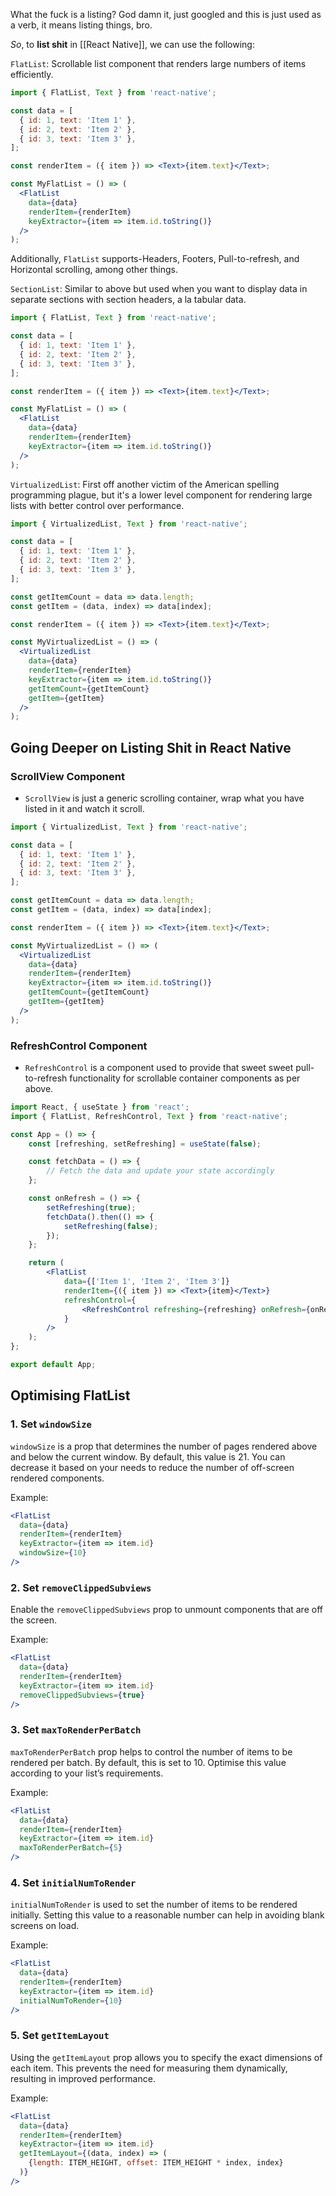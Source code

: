 What the fuck is a listing? God damn it, just googled and this is just used as a verb, it means listing things, bro.

*So*, to **list shit** in [[React Native]], we can use the following:

`FlatList`: Scrollable list component that renders large numbers of items efficiently.

```jsx
import { FlatList, Text } from 'react-native';

const data = [
  { id: 1, text: 'Item 1' },
  { id: 2, text: 'Item 2' },
  { id: 3, text: 'Item 3' },
];

const renderItem = ({ item }) => <Text>{item.text}</Text>;

const MyFlatList = () => (
  <FlatList
    data={data}
    renderItem={renderItem}
    keyExtractor={item => item.id.toString()}
  />
);
```

Additionally, `FlatList` supports-Headers, Footers, Pull-to-refresh, and Horizontal scrolling, among other things.

`SectionList`: Similar to above but used when you want to display data in separate sections with section headers, a la tabular data.

```jsx
import { FlatList, Text } from 'react-native';

const data = [
  { id: 1, text: 'Item 1' },
  { id: 2, text: 'Item 2' },
  { id: 3, text: 'Item 3' },
];

const renderItem = ({ item }) => <Text>{item.text}</Text>;

const MyFlatList = () => (
  <FlatList
    data={data}
    renderItem={renderItem}
    keyExtractor={item => item.id.toString()}
  />
);
```

`VirtualizedList`: First off another victim of the American spelling programming plague, but it's a lower level component for rendering large lists with better control over performance.

```jsx
import { VirtualizedList, Text } from 'react-native';

const data = [
  { id: 1, text: 'Item 1' },
  { id: 2, text: 'Item 2' },
  { id: 3, text: 'Item 3' },
];

const getItemCount = data => data.length;
const getItem = (data, index) => data[index];

const renderItem = ({ item }) => <Text>{item.text}</Text>;

const MyVirtualizedList = () => (
  <VirtualizedList
    data={data}
    renderItem={renderItem}
    keyExtractor={item => item.id.toString()}
    getItemCount={getItemCount}
    getItem={getItem}
  />
);
```

## Going Deeper on Listing Shit in React Native

### ScrollView Component

- `ScrollView` is just a generic scrolling container, wrap what you have listed in it and watch it scroll.

```jsx
import { VirtualizedList, Text } from 'react-native';

const data = [
  { id: 1, text: 'Item 1' },
  { id: 2, text: 'Item 2' },
  { id: 3, text: 'Item 3' },
];

const getItemCount = data => data.length;
const getItem = (data, index) => data[index];

const renderItem = ({ item }) => <Text>{item.text}</Text>;

const MyVirtualizedList = () => (
  <VirtualizedList
    data={data}
    renderItem={renderItem}
    keyExtractor={item => item.id.toString()}
    getItemCount={getItemCount}
    getItem={getItem}
  />
);
```

### RefreshControl Component

- `RefreshControl` is a component used to provide that sweet sweet pull-to-refresh functionality for scrollable container components as per above.

```jsx
import React, { useState } from 'react';
import { FlatList, RefreshControl, Text } from 'react-native';

const App = () => {
    const [refreshing, setRefreshing] = useState(false);

    const fetchData = () => {
        // Fetch the data and update your state accordingly
    };

    const onRefresh = () => {
        setRefreshing(true);
        fetchData().then(() => {
            setRefreshing(false);
        });
    };

    return (
        <FlatList
            data={['Item 1', 'Item 2', 'Item 3']}
            renderItem={({ item }) => <Text>{item}</Text>}
            refreshControl={
                <RefreshControl refreshing={refreshing} onRefresh={onRefresh} />
            }
        />
    );
};

export default App;
```

## Optimising FlatList

### 1. Set `windowSize`

`windowSize` is a prop that determines the number of pages rendered above and below the current window. By default, this value is 21. You can decrease it based on your needs to reduce the number of off-screen rendered components.

Example:

```jsx
<FlatList
  data={data}
  renderItem={renderItem}
  keyExtractor={item => item.id}
  windowSize={10}
/>
```

### 2. Set `removeClippedSubviews`

Enable the `removeClippedSubviews` prop to unmount components that are off the screen.

Example:

```jsx
<FlatList
  data={data}
  renderItem={renderItem}
  keyExtractor={item => item.id}
  removeClippedSubviews={true}
/>
```

### 3. Set `maxToRenderPerBatch`

`maxToRenderPerBatch` prop helps to control the number of items to be rendered per batch. By default, this is set to 10. Optimise this value according to your list’s requirements.

Example:

```jsx
<FlatList
  data={data}
  renderItem={renderItem}
  keyExtractor={item => item.id}
  maxToRenderPerBatch={5}
/>
```

### 4. Set `initialNumToRender`

`initialNumToRender` is used to set the number of items to be rendered initially. Setting this value to a reasonable number can help in avoiding blank screens on load.

Example:

```jsx
<FlatList
  data={data}
  renderItem={renderItem}
  keyExtractor={item => item.id}
  initialNumToRender={10}
/>
```

### 5. Set `getItemLayout`

Using the `getItemLayout` prop allows you to specify the exact dimensions of each item. This prevents the need for measuring them dynamically, resulting in improved performance.

Example:

```jsx
<FlatList
  data={data}
  renderItem={renderItem}
  keyExtractor={item => item.id}
  getItemLayout={(data, index) => (
    {length: ITEM_HEIGHT, offset: ITEM_HEIGHT * index, index}
  )}
/>
```
